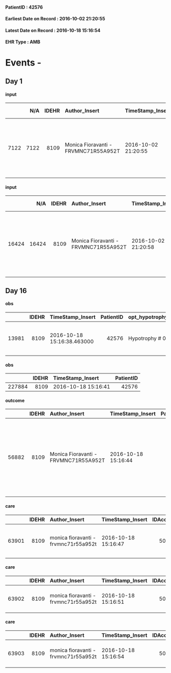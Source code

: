 
#### PatientID : 42576
#### Earliest Date on Record : 2016-10-02 21:20:55
#### Latest Date on Record : 2016-10-18 15:16:54
#### EHR Type : AMB

# Events - 

## Day 1

#### input
|      |    N/A |   IDEHR | Author_Insert                        | TimeStamp_Insert    |   IDAccess | EHRType   |   PatientID |   IDDigitalSignDocument | persone_vicine   |   Unnamed: 0_y |   IDANAMNESI_MED |   Non_Rilevabile_y | Note_Non_Rilevabile_y   | diagnosis                                                                                          |
|-----:|-------:|--------:|:-------------------------------------|:--------------------|-----------:|:----------|------------:|------------------------:|:-----------------|---------------:|-----------------:|-------------------:|:------------------------|:---------------------------------------------------------------------------------------------------|
| 7122 |   7122 |    8109 | Monica Fioravanti - FRVMNC71R55A952T | 2016-10-02 21:20:55 |      49325 | AMB       |       42576 |                  509888 | N/A              |           8157 |             5152 |                  0 | NR                      | 2002 asportazione massa omentale 21 cm + istero-annessiectomia, douglasectomia EI: GIST alto grado |

#### input
|       |    N/A |   IDEHR | Author_Insert                        | TimeStamp_Insert    |   IDAccess | EHRType   |   PatientID |   IDDigitalSignDocument | persone_vicine   |   Unnamed: 0_y.1 |   IDDIAGNOSI_ICD |   Non_Rilevabile_y.1 | Note_Non_Rilevabile_y.1   | I_ICD                                                                                        | II_ICD                                                                         | III_ICD                                               | IV_ICD                                                             | V_ICD                                              | I_Anno   | II_Anno   | III_Anno   | IV_Anno   |
|------:|-------:|--------:|:-------------------------------------|:--------------------|-----------:|:----------|------------:|------------------------:|:-----------------|-----------------:|-----------------:|---------------------:|:--------------------------|:---------------------------------------------------------------------------------------------|:-------------------------------------------------------------------------------|:------------------------------------------------------|:-------------------------------------------------------------------|:---------------------------------------------------|:---------|:----------|:-----------|:----------|
| 16424 |  16424 |    8109 | Monica Fioravanti - FRVMNC71R55A952T | 2016-10-02 21:20:58 |      49325 | AMB       |       42576 |                  509889 | N/A              |             1985 |             1985 |                    0 | NR                        | 1718 - Tumori maligni di altre sedi specificate del connettivo e di altri tessuti molli#2557 | 1977 - Tumori maligni secondari del fegato - specificati come metastatici#2155 | 1975 - Tumori maligni secondari di colon e retto#2153 | 1976 - Tumori maligni secondari di retroperitoneo e peritoneo#2154 | 2443 - Altre forme di ipotiroidismo iatrogeno#3129 | 2002#42  | 2008#48   | 2004#44    | 2002#42   |


## Day 16

#### obs
|       |   IDEHR | TimeStamp_Insert           |   PatientID | opt_hypotrophy   | chk_eloquence     | asthenia   | dyspnoea              | body_temp    | agitation_behavior_freq   | mood                                                       | cognitive_state   |
|------:|--------:|:---------------------------|------------:|:-----------------|:------------------|:-----------|:----------------------|:-------------|:--------------------------|:-----------------------------------------------------------|:------------------|
| 13981 |    8109 | 2016-10-18 15:16:38.463000 |       42576 | Hypotrophy # 0   | fluent speech # 0 | Severe # 3 | applicant at rest # 5 | Apyrexia # 0 | quiet # 0                 | disappointing # 02; # 03 demoralization, hopelessness # 04 | Polished # 2      |

#### obs
|        |   IDEHR | TimeStamp_Insert    |   PatientID |
|-------:|--------:|:--------------------|------------:|
| 227884 |    8109 | 2016-10-18 15:16:41 |       42576 |

#### outcome
|       |   IDEHR | Author_Insert                        | TimeStamp_Insert    |   PatientID |   IDDigitalSignDocument |   IDPAI_VIDAS | opt_problem                                            |   opt_problem_num | opt_obiettivo                                                                                           |   opt_obiettivo_num | opt_stato_problema   |   opt_stato_problema_num | opt_interventi                                                                                                                             |   opt_interventi_num |
|------:|--------:|:-------------------------------------|:--------------------|------------:|------------------------:|--------------:|:-------------------------------------------------------|------------------:|:--------------------------------------------------------------------------------------------------------|--------------------:|:---------------------|-------------------------:|:-------------------------------------------------------------------------------------------------------------------------------------------|---------------------:|
| 56882 |    8109 | Monica Fioravanti - FRVMNC71R55A952T | 2016-10-18 15:16:44 |       42576 |                  525479 |         59009 | Alteration or risk of impairment of lung function # 26 |                 3 | Patient with assisted breathing (invasive or non-invasive) not present√¬ † respiratory alterations # 44 |                   4 | Open Problem # 1     |                        1 | PAI Implementation - therapeutic upgrading # 269; Education - Educate the caregiver / patient recognition / treatment of the symptom # 274 |                    4 |

#### care
|       |   IDEHR | Author_Insert                        | TimeStamp_Insert    |   IDAccess | EHRType   |   PatientID |   IDTERAPIE_OUTPAT_VIDAS | ds_dose   | opt_via_di_somm   | ds_ora   | dt_data_inizio      |   opt_pregressa |   opt_somm_terapia |   opt_estemporanea |   opt_termina |   opt_somm_in_pompa | opt_farmaco                                         |
|------:|--------:|:-------------------------------------|:--------------------|-----------:|:----------|------------:|-------------------------:|:----------|:------------------|:---------|:--------------------|----------------:|-------------------:|-------------------:|--------------:|--------------------:|:----------------------------------------------------|
| 63901 |    8109 | monica fioravanti - frvmnc71r55a952t | 2016-10-18 15:16:47 |      50826 | amb       |       42576 |                    41517 | 1 cp      | oral # 0 = 0      | 22 # 22  | 2016-10-18 00:00:00 |               0 |                  0 |                  0 |             0 |                   0 | morphine sulfate (10 mg tablets mscontin rp) # 1600 |

#### care
|       |   IDEHR | Author_Insert                        | TimeStamp_Insert    |   IDAccess | EHRType   |   PatientID |   IDTERAPIE_OUTPAT_VIDAS | ds_dose   | opt_via_di_somm   | ds_ora   | dt_data_inizio      |   opt_pregressa |   opt_somm_terapia |   opt_estemporanea |   opt_termina |   opt_somm_in_pompa | opt_farmaco                                    |
|------:|--------:|:-------------------------------------|:--------------------|-----------:|:----------|------------:|-------------------------:|:----------|:------------------|:---------|:--------------------|----------------:|-------------------:|-------------------:|--------------:|--------------------:|:-----------------------------------------------|
| 63902 |    8109 | monica fioravanti - frvmnc71r55a952t | 2016-10-18 15:16:51 |      50826 | amb       |       42576 |                    41518 | 10 gtt    | oral # 0 = 0      | 23 # 23  | 2016-10-18 00:00:00 |               0 |                  0 |                  0 |             0 |                   0 | bromazepam (lexotan os gtt 2-5 mg / ml) # 1869 |

#### care
|       |   IDEHR | Author_Insert                        | TimeStamp_Insert    |   IDAccess | EHRType   |   PatientID |   IDTERAPIE_OUTPAT_VIDAS | ds_dose   | opt_via_di_somm   | ds_ora   | dt_data_inizio      | ds_note_y       |   opt_pregressa |   opt_somm_terapia |   opt_estemporanea |   opt_termina |   opt_somm_in_pompa | opt_farmaco                                                          |
|------:|--------:|:-------------------------------------|:--------------------|-----------:|:----------|------------:|-------------------------:|:----------|:------------------|:---------|:--------------------|:----------------|----------------:|-------------------:|-------------------:|--------------:|--------------------:|:---------------------------------------------------------------------|
| 63903 |    8109 | monica fioravanti - frvmnc71r55a952t | 2016-10-18 15:16:54 |      50826 | amb       |       42576 |                    41519 | 1 cp      | oral # 0 = 0      | 08 # 8   | 2016-09-30 00:00:00 | every other day |               0 |                  0 |                  0 |             0 |                   0 | amiloride / hydrochlorothiazide (moduretic 5 + 50 mg tablets) # 1233 |


